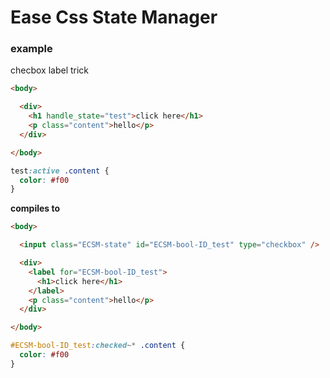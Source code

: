 # Ease Css State Manager

### example
checbox label trick

```html
<body>

  <div>
    <h1 handle_state="test">click here</h1>
    <p class="content">hello</p>
  </div>

</body>
```

```css
test:active .content {
  color: #f00
}
```

**compiles to**

```html
<body>

  <input class="ECSM-state" id="ECSM-bool-ID_test" type="checkbox" />

  <div>
    <label for="ECSM-bool-ID_test">
      <h1>click here</h1>
    </label>
    <p class="content">hello</p>
  </div>

</body>
```

```css
#ECSM-bool-ID_test:checked~* .content {
  color: #f00
}
```